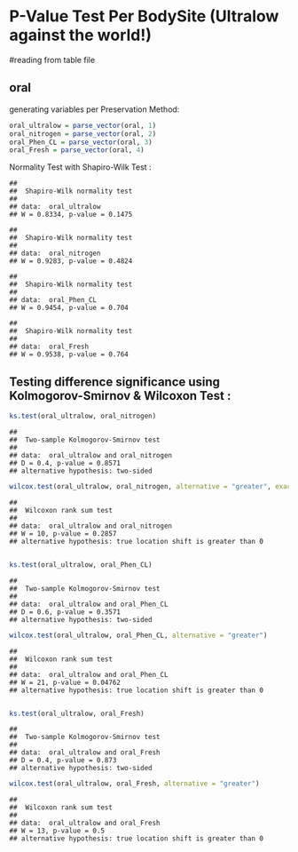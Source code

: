 P-Value Test Per BodySite (Ultralow against the world!)
========================================================


#reading from table file



oral
--------------------

generating variables per Preservation Method:  


```r
oral_ultralow = parse_vector(oral, 1)
oral_nitrogen = parse_vector(oral, 2)
oral_Phen_CL = parse_vector(oral, 3)
oral_Fresh = parse_vector(oral, 4)
```


Normality Test with Shapiro-Wilk Test :


```
## 
## 	Shapiro-Wilk normality test
## 
## data:  oral_ultralow
## W = 0.8334, p-value = 0.1475
```

```
## 
## 	Shapiro-Wilk normality test
## 
## data:  oral_nitrogen
## W = 0.9283, p-value = 0.4824
```

```
## 
## 	Shapiro-Wilk normality test
## 
## data:  oral_Phen_CL
## W = 0.9454, p-value = 0.704
```

```
## 
## 	Shapiro-Wilk normality test
## 
## data:  oral_Fresh
## W = 0.9538, p-value = 0.764
```


Testing difference significance using Kolmogorov-Smirnov & Wilcoxon Test :  
-----------------------------------------------------------------------------


```r
ks.test(oral_ultralow, oral_nitrogen)
```

```
## 
## 	Two-sample Kolmogorov-Smirnov test
## 
## data:  oral_ultralow and oral_nitrogen
## D = 0.4, p-value = 0.8571
## alternative hypothesis: two-sided
```

```r
wilcox.test(oral_ultralow, oral_nitrogen, alternative = "greater", exact = T)
```

```
## 
## 	Wilcoxon rank sum test
## 
## data:  oral_ultralow and oral_nitrogen
## W = 10, p-value = 0.2857
## alternative hypothesis: true location shift is greater than 0
```

```r

ks.test(oral_ultralow, oral_Phen_CL)
```

```
## 
## 	Two-sample Kolmogorov-Smirnov test
## 
## data:  oral_ultralow and oral_Phen_CL
## D = 0.6, p-value = 0.3571
## alternative hypothesis: two-sided
```

```r
wilcox.test(oral_ultralow, oral_Phen_CL, alternative = "greater")
```

```
## 
## 	Wilcoxon rank sum test
## 
## data:  oral_ultralow and oral_Phen_CL
## W = 21, p-value = 0.04762
## alternative hypothesis: true location shift is greater than 0
```

```r

ks.test(oral_ultralow, oral_Fresh)
```

```
## 
## 	Two-sample Kolmogorov-Smirnov test
## 
## data:  oral_ultralow and oral_Fresh
## D = 0.4, p-value = 0.873
## alternative hypothesis: two-sided
```

```r
wilcox.test(oral_ultralow, oral_Fresh, alternative = "greater")
```

```
## 
## 	Wilcoxon rank sum test
## 
## data:  oral_ultralow and oral_Fresh
## W = 13, p-value = 0.5
## alternative hypothesis: true location shift is greater than 0
```
